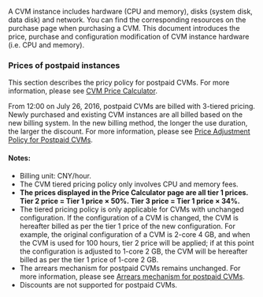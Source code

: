 A CVM instance includes hardware (CPU and memory), disks (system disk, data disk) and network. You can find the corresponding resources on the purchase page when purchasing a CVM. This document introduces the price, purchase and configuration modification of CVM instance hardware (i.e. CPU and memory).

### Prices of postpaid instances

This section describes the pricy policy for postpaid CVMs. For more information, please see [CVM Price Calculator](https://buy.cloud.tencent.com/calculator/cvm?devPayMode=hourly).

From 12:00 on July 26, 2016, postpaid CVMs are billed with 3-tiered pricing. Newly purchased and existing CVM instances are all billed based on the new billing system. In the new billing method, the longer the use duration, the larger the discount. For more information, please see [Price Adjustment Policy for Postpaid CVMs](http://cloud.tencent.com/event/unit-pricing.html).

#### Notes:

- Billing unit: CNY/hour.
- The CVM tiered pricing policy only involves CPU and memory fees.
- **The prices displayed in the Price Calculator page are all tier 1 prices. Tier 2 price = Tier 1 price × 50%. Tier 3 price = Tier 1 price × 34%.**
- The tiered pricing policy is only applicable for CVMs with unchanged configuration. If the configuration of a CVM is changed, the CVM is hereafter billed as per the tier 1 price of the new configuration.
  For example, the original configuration of a CVM is 2-core 4 GB, and when the CVM is used for 100 hours, tier 2 price will be applied; if at this point the configuration is adjusted to 1-core 2 GB, the CVM will be hereafter billed as per the tier 1 price of 1-core 2 GB.
- The arrears mechanism for postpaid CVMs remains unchanged. For more information, please see [Arrears mechanism for postpaid CVMs](https://cloud.tencent.com/doc/product/213/%E5%88%B0%E6%9C%9F%E6%8F%90%E9%86%92#2.-.E6.8C.89.E9.87.8F.E8.AE.A1.E8.B4.B9.E4.BA.91.E6.9C.8D.E5.8A.A1.E5.99.A8.E5.88.B0.E6.9C.9F.E6.8F.90.E9.86.92).
- Discounts are not supported for postpaid CVMs.

